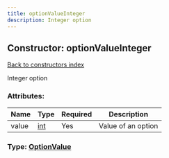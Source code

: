 ```yaml
---
title: optionValueInteger
description: Integer option
---
```

## Constructor: optionValueInteger  
[Back to constructors index](index.md)



Integer option

### Attributes:

| Name     |    Type       | Required | Description |
|----------|---------------|----------|-------------|
|value|[int](../types/int.md) | Yes|Value of an option|



### Type: [OptionValue](../types/OptionValue.md)


